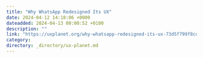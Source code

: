 ```yaml
---
title: "Why WhatsApp Redesigned Its UX"
date: 2024-04-12 14:18:06 +0000
dateadded: 2024-04-13 00:00:52 +0100
description: ""
link: "https://uxplanet.org/why-whatsapp-redesigned-its-ux-73d5f799f8cd?source=rss----819cc2aaeee0---4"
category:
directory: _directory/ux-planet.md
---
```

